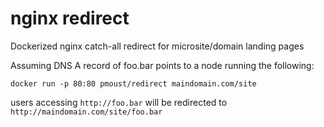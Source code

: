 nginx redirect
==============

Dockerized nginx catch-all redirect for microsite/domain landing pages

Assuming DNS A record of foo.bar points to a node running the following:

`docker run -p 80:80 pmoust/redirect maindomain.com/site`

users accessing `http://foo.bar` will be redirected to `http://maindomain.com/site/foo.bar`

